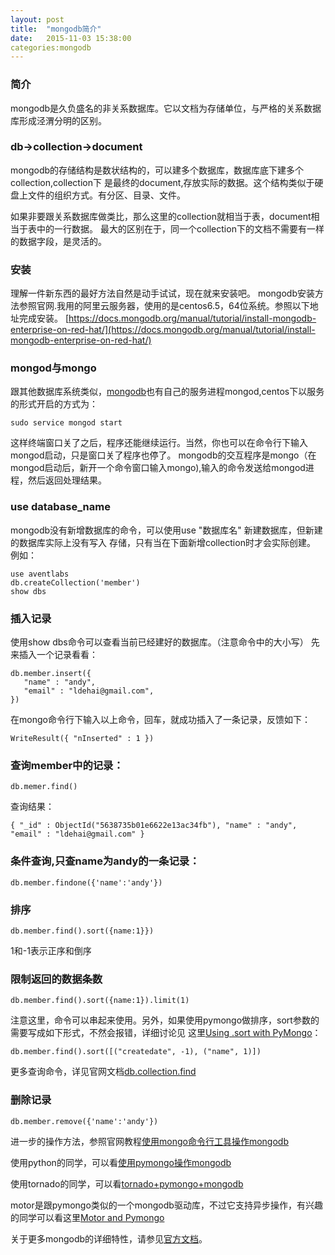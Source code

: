 ```yaml
---
layout: post
title:  "mongodb简介"
date:   2015-11-03 15:38:00
categories:mongodb
---
```

### 简介
mongodb是久负盛名的非关系数据库。它以文档为存储单位，与严格的关系数据库形成泾渭分明的区别。

### db->collection->document

mongodb的存储结构是数状结构的，可以建多个数据库，数据库底下建多个collection,collection下
是最终的document,存放实际的数据。这个结构类似于硬盘上文件的组织方式。有分区、目录、文件。

如果非要跟关系数据库做类比，那么这里的collection就相当于表，document相当于表中的一行数据。
最大的区别在于，同一个collection下的文档不需要有一样的数据字段，是灵活的。

### 安装

理解一件新东西的最好方法自然是动手试试，现在就来安装吧。
mongodb安装方法参照官网.我用的阿里云服务器，使用的是centos6.5，64位系统。参照以下地址完成安装。 [https://docs.mongodb.org/manual/tutorial/install-mongodb-enterprise-on-red-hat/](https://docs.mongodb.org/manual/tutorial/install-mongodb-enterprise-on-red-hat/)

### mongod与mongo

跟其他数据库系统类似，[mongodb](https://docs.mongodb.org/manual/)也有自己的服务进程mongod,centos下以服务的形式开启的方式为：

    sudo service mongod start

<!--more-->
这样终端窗口关了之后，程序还能继续运行。当然，你也可以在命令行下输入mongod启动，只是窗口关了程序也停了。
mongodb的交互程序是mongo（在mongod启动后，新开一个命令窗口输入mongo),输入的命令发送给mongod进程，然后返回处理结果。

### use database_name

mongodb没有新增数据库的命令，可以使用use "数据库名" 新建数据库，但新建的数据库实际上没有写入
存储，只有当在下面新增collection时才会实际创建。
例如：

    use aventlabs
    db.createCollection('member')
    show dbs

### 插入记录

使用show dbs命令可以查看当前已经建好的数据库。（注意命令中的大小写）
先来插入一个记录看看：

    db.member.insert({
       "name" : "andy",
       "email" : "ldehai@gmail.com",
    })

在mongo命令行下输入以上命令，回车，就成功插入了一条记录，反馈如下：

    WriteResult({ "nInserted" : 1 })

### 查询member中的记录：

    db.memer.find()

查询结果：

    { "_id" : ObjectId("5638735b01e6622e13ac34fb"), "name" : "andy", "email" : "ldehai@gmail.com" }

### 条件查询,只查name为andy的一条记录：

    db.member.findone({'name':'andy'})

### 排序

    db.member.find().sort({name:1}})

1和-1表示正序和倒序

### 限制返回的数据条数

    db.member.find().sort({name:1}).limit(1)

注意这里，命令可以串起来使用。另外，如果使用pymongo做排序，sort参数的需要写成如下形式，不然会报错，详细讨论见
这里[Using .sort with PyMongo](http://stackoverflow.com/questions/10242149/using-sort-with-pymongo)：

    db.member.find().sort([("createdate", -1), ("name", 1)])

更多查询命令，详见官网文档[db.collection.find](https://docs.mongodb.org/manual/reference/method/db.collection.find/#db.collection.find)

### 删除记录

    db.member.remove({'name':'andy'})

进一步的操作方法，参照官网教程[使用mongo命令行工具操作mongodb](https://docs.mongodb.org/getting-started/shell/client/)

使用python的同学，可以看[使用pymongo操作mongodb](https://api.mongodb.org/python/3.1/tutorial.html)

使用tornado的同学，可以看[tornado+pymongo+mongodb](https://blog.openshift.com/day-25-tornado-combining-tornado-mongodb-and-angularjs-to-build-an-app/)

motor是跟pymongo类似的一个mongodb驱动库，不过它支持异步操作，有兴趣的同学可以看这里[Motor and Pymongo](https://motor.readthedocs.org/en/latest/differences.html)

关于更多mongodb的详细特性，请参见[官方文档](https://docs.mongodb.org/manual/)。
